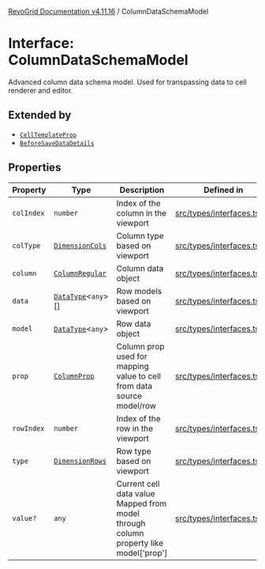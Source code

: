 [RevoGrid Documentation v4.11.16](README.md) / ColumnDataSchemaModel

# Interface: ColumnDataSchemaModel

Advanced column data schema model.
Used for transpassing data to cell renderer and editor.

## Extended by

- [`CellTemplateProp`](Interface.CellTemplateProp.md)
- [`BeforeSaveDataDetails`](Interface.BeforeSaveDataDetails.md)

## Properties

| Property | Type | Description | Defined in |
| ------ | ------ | ------ | ------ |
| `colIndex` | `number` | Index of the column in the viewport | [src/types/interfaces.ts:49](https://github.com/revolist/revogrid/blob/763c92aaba8e74029a3eccde1c674251aae1a42c/src/types/interfaces.ts#L49) |
| `colType` | [`DimensionCols`](TypeAlias.DimensionCols.md) | Column type based on viewport | [src/types/interfaces.ts:53](https://github.com/revolist/revogrid/blob/763c92aaba8e74029a3eccde1c674251aae1a42c/src/types/interfaces.ts#L53) |
| `column` | [`ColumnRegular`](Interface.ColumnRegular.md) | Column data object | [src/types/interfaces.ts:41](https://github.com/revolist/revogrid/blob/763c92aaba8e74029a3eccde1c674251aae1a42c/src/types/interfaces.ts#L41) |
| `data` | [`DataType`](TypeAlias.DataType.md)\<`any`\>[] | Row models based on viewport | [src/types/interfaces.ts:61](https://github.com/revolist/revogrid/blob/763c92aaba8e74029a3eccde1c674251aae1a42c/src/types/interfaces.ts#L61) |
| `model` | [`DataType`](TypeAlias.DataType.md)\<`any`\> | Row data object | [src/types/interfaces.ts:37](https://github.com/revolist/revogrid/blob/763c92aaba8e74029a3eccde1c674251aae1a42c/src/types/interfaces.ts#L37) |
| `prop` | [`ColumnProp`](TypeAlias.ColumnProp.md) | Column prop used for mapping value to cell from data source model/row | [src/types/interfaces.ts:33](https://github.com/revolist/revogrid/blob/763c92aaba8e74029a3eccde1c674251aae1a42c/src/types/interfaces.ts#L33) |
| `rowIndex` | `number` | Index of the row in the viewport | [src/types/interfaces.ts:45](https://github.com/revolist/revogrid/blob/763c92aaba8e74029a3eccde1c674251aae1a42c/src/types/interfaces.ts#L45) |
| `type` | [`DimensionRows`](TypeAlias.DimensionRows.md) | Row type based on viewport | [src/types/interfaces.ts:57](https://github.com/revolist/revogrid/blob/763c92aaba8e74029a3eccde1c674251aae1a42c/src/types/interfaces.ts#L57) |
| `value?` | `any` | Current cell data value Mapped from model through column property like model['prop'] | [src/types/interfaces.ts:66](https://github.com/revolist/revogrid/blob/763c92aaba8e74029a3eccde1c674251aae1a42c/src/types/interfaces.ts#L66) |
